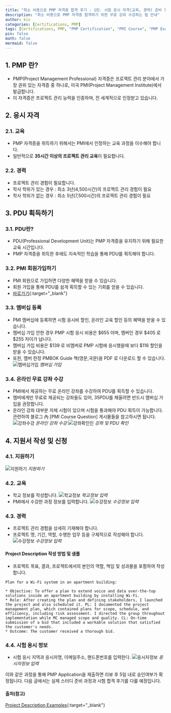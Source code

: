 ```yaml
---
title: "최소 비용으로 PMP 자격증 합격 후기 - 1탄. 시험 응시 자격(교육, 경력) 준비 및 신청"
description: "최소 비용으로 PMP 자격증 합격하기 위한 무료 강좌 수강하는 법 안내"
author: kis
categories: [Certifications, PMP]
tags: [Certifications, PMP, "PMP Certification", "PMI Course", "PMP Exam", "독학", 자격, qualifications, "Self Study", 교육, "Education", 경력, "Experience", "최소 비용", "Minimum Cost"]
pin: false
math: false
mermaid: false
---
```


## 1. PMP 란?
- PMP(Project Management Professional) 자격증은 프로젝트 관리 분야에서 가장 권위 있는 자격증 중 하나로, 미국 PMI(Project Management Institute)에서 발급합니다.
- 이 자격증은 프로젝트 관리 능력을 인증하며, 전 세계적으로 인정받고 있습니다.

## 2. 응시 자격

### 2.1. 교육
- PMP 자격증을 취득하기 위해서는 PMI에서 인정하는 교육 과정을 이수해야 합니다. 
- 일반적으로 **35시간 이상의 프로젝트 관리 교육**이 필요합니다.

### 2.2. 경력
- 프로젝트 관리 경험이 필요합니다. 
- 학사 학위가 있는 경우 : 최소 3년(4,500시간)의 프로젝트 관리 경험이 필요
- 학사 학위가 없는 경우 : 최소 5년(7,500시간)의 프로젝트 관리 경험이 필요  
  
  
## 3. PDU 획득하기

### 3.1. PDU란?
- PDU(Professional Development Unit)는 PMP 자격증을 유지하기 위해 필요한 교육 시간입니다. 
- PMP 자격증을 취득한 후에도 지속적인 학습을 통해 PDU를 획득해야 합니다.

### 3.2. PMI 회원가입하기
- PMI 회원으로 가입하면 다양한 혜택을 받을 수 있습니다. 
- 회원 가입을 통해 PDU를 쉽게 획득할 수 있는 기회를 얻을 수 있습니다.
- [바로가기](https://www.pmi.org/){:target="_blank"}
    
### 3.3. 멤버십 등록
- PMI 멤버십에 등록하면 시험 응시비 할인, 온라인 교육 할인 등의 혜택을 받을 수 있습니다.
- 멤버십 가입 안한 경우 PMP 시험 응시 비용은 $655 이며, 멤버인 경우 $405 로 $255 차이가 납니다.
- 멤버십 가입 비용은 $139 로 비멤버로 PMP 시험에 응시했을때 보다 $116 할인을 받을 수 있습니다.
- 또한, 멤버 한정 PMBOK Guide 책(영문,국문)을 PDF 로 다운로드 할 수 있습니다.
![멤버십가입](/assets/img/20250223/pmp01.png)
*멤버십 가입*

### 3.4. 온라인 무료 강좌 수강
- PMI에서 제공하는 무료 온라인 강좌를 수강하여 PDU를 획득할 수 있습니다.
- 멤버에게만 무료로 제공되는 강좌들도 있어, 35PDU를 채울려면 반드시 멤버십 가입을 권장합니다.
- 온라인 강좌 대부분 자체 시험이 있으며 시험을 통과해야 PDU 획득이 가능합니다. 관련하여 블로그 內 [PMI Course Question] 게시물들을 참고하시면 됩니다.
![강좌수강](/assets/img/20250223/pmp02.png)
*온라인 강좌 수강* 
![강좌확인인](/assets/img/20250223/pmp03.png)
*강좌 및 PDU 확인* 

## 4. 지원서 작성 및 신청

### 4.1. 지원하기 
![지원하기](/assets/img/20250223/pmp04.png)
*지원하기* 

### 4.2. 교육
- 학교 정보를 작성합니다.
![학교정보](/assets/img/20250223/pmp05.png)
*학교정보 입력* 
- PMI에서 수강한 과정 정보를 입력합니다.
![수강정보](/assets/img/20250223/pmp06.png)
*수강정보 입력* 

### 4.3. 경력
- 프로젝트 관리 경험을 상세히 기재해야 합니다. 
- 프로젝트 명, 기간, 역할, 수행한 업무 등을 구체적으로 작성해야 합니다.
![수강정보](/assets/img/20250223/pmp07.png)
*수강정보 입력* 

#### Project Description 작성 방법 및 샘플
- 프로젝트 목표, 결과, 프로젝트에서의 본인의 역할, 책임 및 성과물을 포함하여 작성합니다.
```
Plan for a Wi-Fi system in an apartment building:

* Objective: To offer a plan to extend voice and data over-the-top solutions inside an apartment building by installing Wi-Fi. 
* Role: After creating the plan and defining stakeholders, I launched the project and also scheduled it. PL: I documented the project management plan, which contained plans for scope, schedule, and efficiency, including risk assessment. I directed the group throughout implementation while MC managed scope and quality. CL: On-time submission of a bid that included a workable solution that satisfied the customer's needs. 
* Outcome: The customer received a thorough bid. 
```


### 4.4. 시험 응시 정보
- 시험 응시 지역과 응시자명, 이메일주소, 핸드폰번호를 입력한다.
![응시자정보](/assets/img/20250223/pmp08.png)
*응시자정보 입력* 

이와 같은 과정을 통해 PMP Application을 제출하면 리뷰 후 5일 내로 승인여부가 확정됩니다.
다음 글에서는 실제 스터디 준비 과정과 시험 합격 후기를 다룰 예정입니다.
  

#### 출처(참고)
[Project Description Examples](https://www.knowledgehut.com/blog/project-management/pmp-examples){:target="_blank"}

